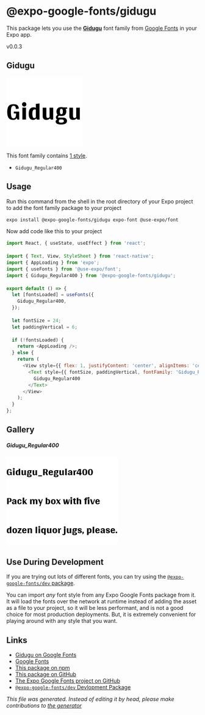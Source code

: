 # @expo-google-fonts/gidugu

This package lets you use the [**Gidugu**](https://fonts.google.com/specimen/Gidugu) font family from [Google Fonts](https://fonts.google.com/) in your Expo app.

v0.0.3

## Gidugu

![Gidugu](./font-family.png)

This font family contains [1 style](#gallery).

- `Gidugu_Regular400`

## Usage

Run this command from the shell in the root directory of your Expo project to add the font family package to your project
```sh
expo install @expo-google-fonts/gidugu expo-font @use-expo/font
```

Now add code like this to your project
```js
import React, { useState, useEffect } from 'react';

import { Text, View, StyleSheet } from 'react-native';
import { AppLoading } from 'expo';
import { useFonts } from '@use-expo/font';
import { Gidugu_Regular400 } from '@expo-google-fonts/gidugu';

export default () => {
  let [fontsLoaded] = useFonts({
    Gidugu_Regular400,
  });

  let fontSize = 24;
  let paddingVertical = 6;

  if (!fontsLoaded) {
    return <AppLoading />;
  } else {
    return (
      <View style={{ flex: 1, justifyContent: 'center', alignItems: 'center' }}>
        <Text style={{ fontSize, paddingVertical, fontFamily: 'Gidugu_Regular400' }}>
          Gidugu_Regular400
        </Text>
      </View>
    );
  }
};

```

## Gallery

##### Gidugu_Regular400
![Gidugu_Regular400](./8cbe8c40904c76d293cafa7611edff01d450f676f40d33e66863b5f7b10e7e1e.ttf.png)


## Use During Development

If you are trying out lots of different fonts, you can try using the [`@expo-google-fonts/dev` package](https://www.npmjs.com/package/@expo-google-fonts/dev).

You can import *any* font style from any Expo Google Fonts package from it. It will load the fonts
over the network at runtime instead of adding the asset as a file to your project, so it will be 
less performant, and is not a good choice for most production deployments. But, it is extremely convenient
for playing around with any style that you want.

## Links

- [Gidugu on Google Fonts](https://fonts.google.com/specimen/Gidugu)
- [Google Fonts](https://fonts.google.com/)
- [This package on npm](https://www.npmjs.com/package/@expo-google-fonts/gidugu)
- [This package on GitHub](https://github.com/expo/google-fonts/tree/master/font-packages/gidugu)
- [The Expo Google Fonts project on GitHub](https://github.com/expo/google-fonts)
- [`@expo-google-fonts/dev` Devlopment Package](https://github.com/expo/google-fonts/tree/master/font-packages/dev)


*This file was generated. Instead of editing it by head, please make contributions to [the generator](https://github.com/expo/google-fonts/tree/master/packages/generator)*
